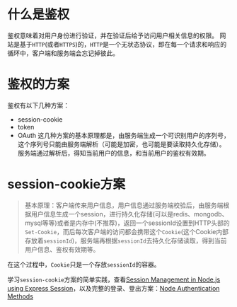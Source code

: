 # 什么是鉴权
鉴权意味着对用户身份进行验证，并在验证后给予访问用户相关信息的权限。
网站是基于`HTTP`(或者`HTTPS`)的，`HTTP`是一个无状态协议，即在每一个请求和响应的循环中，客户端和服务端会忘记掉彼此。

# 鉴权的方案
鉴权有以下几种方案：
- session-cookie
- token
- OAuth
这几种方案的基本原理都是，由服务端生成一个可识别用户的序列号，这个序列号只能由服务端解析（可能是加密，也可能是要读取持久化存储）。服务端通过解析后，得知当前用户的信息，和当前用户的鉴权有效期。

# session-cookie方案
> 基本原理：客户端传来用户信息，用户信息通过服务端校验后，由服务端根据用户信息生成一个session，进行持久化存储(可以是redis、mongodb、mysql等等)或者是内存中(不推荐)，返回一个sessionId设置到HTTP头部的`Set-Cookie`，而后每次客户端的访问都会携带这个`Cookie`(这个Cookie内部存放着`sessionId`)，服务端再根据`sessionId`去持久化存储读取，得到当前用户信息、鉴权有效期等。

在这个过程中，`Cookie`只是一个存放`sessionId`的容器。

学习`session-cookie`方案的简单实践，查看[Session Management in Node.js using Express Session](https://www.section.io/engineering-education/session-management-in-nodejs-using-expressjs-and-express-session/)，以及完整的登录、登出方案：[Node Authentication Methods](https://www.codementor.io/@jalasem/nodejs-authentication-methods-e0c0i6k40)